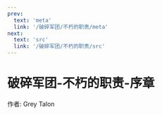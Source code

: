 ```yaml
---
prev:
  text: 'meta'
  link: '/破碎军团/不朽的职责/meta'
next:
  text: 'src'
  link: '/破碎军团/不朽的职责/src'
---
```


# 破碎军团-不朽的职责-序章

作者: Grey Talon
